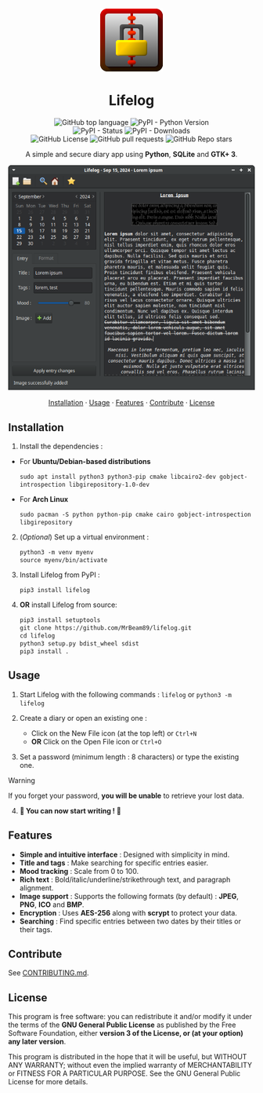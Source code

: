 <p align="center">
  <img src="docs/images/icon_128.png" />
  <h1 align="center">Lifelog</h1>
</p>

<!-- Badges -->
<p align="center">
  <img alt="GitHub top language" src="https://img.shields.io/github/languages/top/MrBeam89/lifelog?logo=python">
  <img alt="PyPI - Python Version" src="https://img.shields.io/pypi/pyversions/Lifelog">
  <br />
  <img alt="PyPI - Status" src="https://img.shields.io/pypi/status/Lifelog">
  <img alt="PyPI - Downloads" src="https://img.shields.io/pypi/dm/Lifelog">
  <br />
  <img alt="GitHub License" src="https://img.shields.io/github/license/MrBeam89/lifelog">
  <img alt="GitHub pull requests" src="https://img.shields.io/github/issues-pr/MrBeam89/lifelog">
  <img alt="GitHub Repo stars" src="https://img.shields.io/github/stars/MrBeam89/lifelog?style=flat">
</p>

<!-- Screenshot and description-->
<p align="center">A simple and secure diary app using <b>Python</b>, <b>SQLite</b> and <b>GTK+ 3</b>.</p>

<p align="center"><img src="docs/images/screenshot_main_lorem.png" alt="Lifelog main window screenshot (Greybird-dark and elementary Xfce dark)"></p>

<!-- Table of contents -->
<p align="center">
    <a href="#installation">Installation</a>
    ·
    <a href="#usage">Usage</a>
    ·
    <a href="#features">Features</a>
    ·
    <a href="#contribute">Contribute</a>
    ·
    <a href="#license">License</a>
</p>

<!-- Installation -->
<h2 id="installation">Installation</h2>

1. Install the dependencies :

- For **Ubuntu/Debian-based distributions**
    ```
    sudo apt install python3 python3-pip cmake libcairo2-dev gobject-introspection libgirepository-1.0-dev
    ```
- For **Arch Linux**
    ```
    sudo pacman -S python python-pip cmake cairo gobject-introspection libgirepository
    ```

2. (*Optional*) Set up a virtual environment :
    ```
    python3 -m venv myenv
    source myenv/bin/activate
    ```

3. Install Lifelog from PyPI :
    ```
    pip3 install lifelog
    ```

4. **OR** install Lifelog from source:
    ```
    pip3 install setuptools
    git clone https://github.com/MrBeam89/lifelog.git
    cd lifelog
    python3 setup.py bdist_wheel sdist
    pip3 install .
    ```

<!-- Usage -->
<h2 id="usage">Usage</h2>

1. Start Lifelog with the following commands : `lifelog` or `python3 -m lifelog`
2. Create a diary or open an existing one :
   
   - Click on the New File icon (at the top left) or `Ctrl+N`
   - **OR** Click on the Open File icon or `Ctrl+O`

3. Set a password (minimum length : 8 characters) or type the existing one.

> [!WARNING]
> If you forget your password, **you will be unable** to retrieve your lost data.

4. **:tada: You can now start writing ! :tada:**

<!-- Features -->
<h2 id="features">Features</h2>

- **Simple and intuitive interface** : Designed with simplicity in mind.
- **Title and tags** : Make searching for specific entries easier.
- **Mood tracking** : Scale from 0 to 100.
- **Rich text** : Bold/italic/underline/strikethrough text, and paragraph alignment.
- **Image support** : Supports the following formats (by default) : **JPEG**, **PNG**, **ICO** and **BMP**.
- **Encryption** : Uses **AES-256** along with **scrypt** to protect your data.
- **Searching** : Find specific entries between two dates by their titles or their tags.

<!-- Contribute -->
<h2 id="contribute">Contribute</h2>

See [CONTRIBUTING.md](CONTRIBUTING.md).

<!-- License -->
<h2 id="license">License</h2>

This program is free software: you can redistribute it and/or modify
it under the terms of the **GNU General Public License** as published by
the Free Software Foundation, either **version 3 of the License, or
(at your option) any later version**.

This program is distributed in the hope that it will be useful,
but WITHOUT ANY WARRANTY; without even the implied warranty of
MERCHANTABILITY or FITNESS FOR A PARTICULAR PURPOSE. See the
GNU General Public License for more details.
